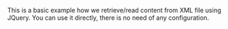 This is a basic example how we retrieve/read content from XML file using JQuery. You can use it directly, there is no need of any configuration.
